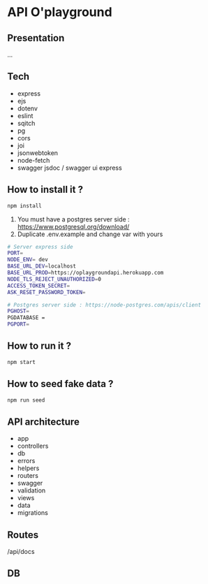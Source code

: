# API O'playground

## Presentation

...

## Tech

- express
- ejs
- dotenv
- eslint
- sqitch
- pg
- cors
- joi
- jsonwebtoken
- node-fetch
- swagger jsdoc / swagger ui express

## How to install it ?

```javascript
npm install
```

1. You must have a postgres server side : https://www.postgresql.org/download/
2. Duplicate .env.example and change var with yours

```bash
# Server express side
PORT= 
NODE_ENV= dev
BASE_URL_DEV=localhost
BASE_URL_PROD=https://oplaygroundapi.herokuapp.com
NODE_TLS_REJECT_UNAUTHORIZED=0
ACCESS_TOKEN_SECRET=
ASK_RESET_PASSWORD_TOKEN=

# Postgres server side : https://node-postgres.com/apis/client
PGHOST=
PGDATABASE = 
PGPORT=
```

## How to run it ?

```javascript
npm start
```

## How to seed fake data ?

```javascript
npm run seed
```

## API architecture

- app
 - controllers
 - db
 - errors
 - helpers
 - routers
 - swagger
 - validation
 - views
- data
- migrations

## Routes

/api/docs

## DB
